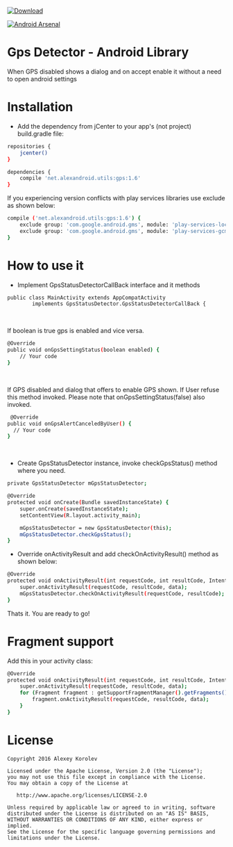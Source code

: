 [ ![Download](https://api.bintray.com/packages/pulimet/utils/gps/images/download.svg) ](https://bintray.com/pulimet/utils/gps/_latestVersion)

[![Android Arsenal](https://img.shields.io/badge/Android%20Arsenal-GpsDetector-brightgreen.svg?style=flat)](http://android-arsenal.com/details/1/4916)

# Gps Detector - Android Library

When GPS disabled shows a dialog and on accept enable it without a need to open android settings

# Installation

- Add the dependency from jCenter to your app's (not project) build.gradle file:

```sh
repositories {
    jcenter()
}

dependencies {
    compile 'net.alexandroid.utils:gps:1.6'
}
```

If you experiencing version conflicts with play services libraries use exclude as shown below:
```sh
compile ('net.alexandroid.utils:gps:1.6') {
    exclude group: 'com.google.android.gms', module: 'play-services-location'
    exclude group: 'com.google.android.gms', module: 'play-services-gcm'
}
```    

# How to use it

- Implement GpsStatusDetectorCallBack interface and it methods
```sh
public class MainActivity extends AppCompatActivity 
        implements GpsStatusDetector.GpsStatusDetectorCallBack { 
```
<br>

If boolean is true gps is enabled and vice versa.
```sh
@Override
public void onGpsSettingStatus(boolean enabled) {
    // Your code
}
```
<br>

If GPS disabled and dialog that offers to enable GPS shown. If User refuse this method invoked. 
Please note that onGpsSettingStatus(false) also invoked.
```sh    
 @Override
public void onGpsAlertCanceledByUser() {
  // Your code
}  
```
<br>



- Create GpsStatusDetector instance, invoke checkGpsStatus() method where you need.
```sh
private GpsStatusDetector mGpsStatusDetector;

@Override
protected void onCreate(Bundle savedInstanceState) {
    super.onCreate(savedInstanceState);
    setContentView(R.layout.activity_main);

    mGpsStatusDetector = new GpsStatusDetector(this);
    mGpsStatusDetector.checkGpsStatus();
}
```

- Override onActivityResult and add checkOnActivityResult() method as shown below:
```sh
@Override
protected void onActivityResult(int requestCode, int resultCode, Intent data) {
    super.onActivityResult(requestCode, resultCode, data);
    mGpsStatusDetector.checkOnActivityResult(requestCode, resultCode);
}  
```

 Thats it. You are ready to go!
 
 
# Fragment support
 
 
 Add this in your activity class:
 
 ```sh
 @Override
 protected void onActivityResult(int requestCode, int resultCode, Intent data) {
     super.onActivityResult(requestCode, resultCode, data);
     for (Fragment fragment : getSupportFragmentManager().getFragments()) {
         fragment.onActivityResult(requestCode, resultCode, data);
     }
}
 ```


# License

```
Copyright 2016 Alexey Korolev

Licensed under the Apache License, Version 2.0 (the "License");
you may not use this file except in compliance with the License.
You may obtain a copy of the License at

   http://www.apache.org/licenses/LICENSE-2.0

Unless required by applicable law or agreed to in writing, software
distributed under the License is distributed on an "AS IS" BASIS,
WITHOUT WARRANTIES OR CONDITIONS OF ANY KIND, either express or implied.
See the License for the specific language governing permissions and
limitations under the License.
```

